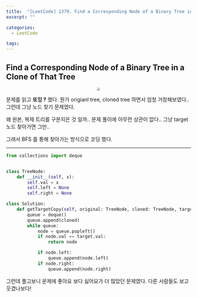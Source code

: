 ```yaml
---
title:  "[LeetCode] 1379. Find a Corresponding Node of a Binary Tree in a Clone of That Tree"
excerpt: ""

categories:
  - LeetCode

tags:
---
```


## Find a Corresponding Node of a Binary Tree in a Clone of That Tree

<center><img src="https://nam-ki-bok.github.io/assets/images/leetcode/findnode1.png" style="zoom:50%;" /></center>

문제를 읽고 **또잉 ?** 했다. 뭔가 origianl tree, cloned tree 하면서 엄청 거창해보였다.. 그런데 그냥 노드 찾기 문제였다.

왜 원본, 복제 트리를 구분지은 것 일까.. 문제 풀이에 아무런 상관이 없다.. 그냥 target 노드 찾아가면 그만..

그래서 BFS 를 통해 찾아가는 방식으로 코딩 했다.

---

```python
from collections import deque


class TreeNode:
	def __init__(self, x):
		self.val = x
		self.left = None
		self.right = None

class Solution:
	def getTargetCopy(self, original: TreeNode, cloned: TreeNode, target: TreeNode) -> TreeNode:
		queue = deque()
		queue.append(cloned)
		while queue:
			node = queue.popleft()
			if node.val == target.val:
				return node

			if node.left:
				queue.append(node.left)
			if node.right:
				queue.append(node.right)
```

그런데 풀고보니 문제에 좋아요 보다 싫어요가 더 많았던 문제였다. 다른 사람들도 보고 웃겼나보다!